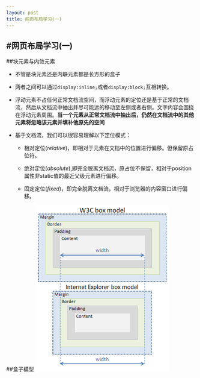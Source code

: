 ```yaml
---
layout: post
title: 网页布局学习(一)
---
```

#网页布局学习(一)
---

##块元素与内敛元素

* 不管是块元素还是内联元素都是长方形的盒子

* 两者之间可以通过`display:inline;`或者`display:block;`互相转换。

* 浮动元素不占任何正常文档流空间，而浮动元素的定位还是基于正常的文档流，然后从文档流中抽出并尽可能远的移动至左侧或者右侧。文字内容会围绕在浮动元素周围。**当一个元素从正常文档流中抽出后，仍然在文档流中的其他元素将忽略该元素并填补他原先的空间**

* 基于文档流，我们可以很容易理解以下定位模式：  

	*  相对定位(*relative*)，即相对于元素在文档中的位置进行偏移。但保留原占位符。  

	*  绝对定位(*absolute*),即完全脱离文档流，原占位不保留，相对于position属性非static值的最近父级元素进行偏移。  

	*  固定定位(*fixed*)，即完全脱离文档流，相对于浏览器的内容窗口进行偏移。

##盒子模型
![IE盒子与w3c盒子的区别](/images/boxdifference-between-IE-and-w3c.png)
